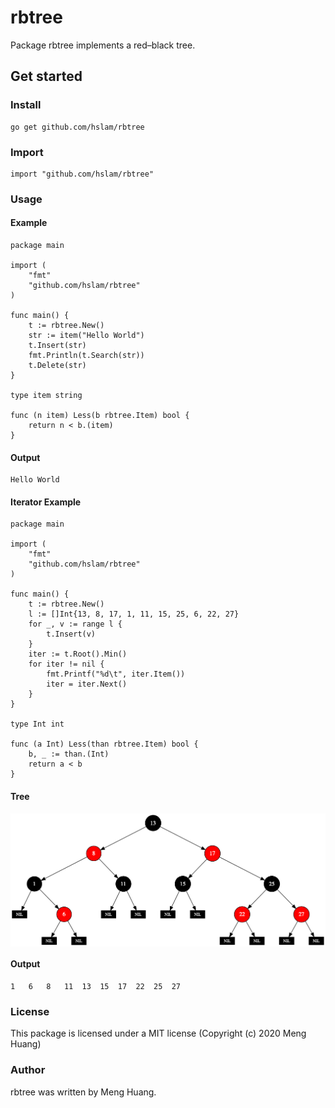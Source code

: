 # rbtree
Package rbtree implements a red–black tree.

## Get started

### Install
```
go get github.com/hslam/rbtree
```
### Import
```
import "github.com/hslam/rbtree"
```
### Usage
#### Example
```
package main

import (
	"fmt"
	"github.com/hslam/rbtree"
)

func main() {
	t := rbtree.New()
	str := item("Hello World")
	t.Insert(str)
	fmt.Println(t.Search(str))
	t.Delete(str)
}

type item string

func (n item) Less(b rbtree.Item) bool {
	return n < b.(item)
}
```

#### Output
```
Hello World
```

#### Iterator Example
```
package main

import (
	"fmt"
	"github.com/hslam/rbtree"
)

func main() {
	t := rbtree.New()
	l := []Int{13, 8, 17, 1, 11, 15, 25, 6, 22, 27}
	for _, v := range l {
		t.Insert(v)
	}
	iter := t.Root().Min()
	for iter != nil {
		fmt.Printf("%d\t", iter.Item())
		iter = iter.Next()
	}
}

type Int int

func (a Int) Less(than rbtree.Item) bool {
	b, _ := than.(Int)
	return a < b
}
```
#### Tree
<img src="https://raw.githubusercontent.com/hslam/rbtree/master/tree.png" alt="tree" align=center>

#### Output
```
1	6	8	11	13	15	17	22	25	27
```


### License
This package is licensed under a MIT license (Copyright (c) 2020 Meng Huang)

### Author
rbtree was written by Meng Huang.


